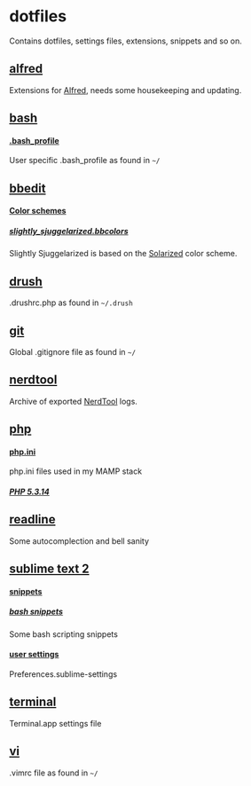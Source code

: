 # dotfiles
Contains dotfiles, settings files, extensions, snippets and so on.

## [alfred](https://github.com/sjugge/dotfiles/tree/master/alfred)
Extensions for [Alfred](http://www.alfredapp.com/), needs some housekeeping and updating.

## [bash](https://github.com/sjugge/dotfiles/tree/master/bash)
#### [.bash_profile](https://github.com/sjugge/dotfiles/blob/master/bash/.bash_profile)
User specific .bash_profile as found in <code>~/</code>

## [bbedit](https://github.com/sjugge/dotfiles/tree/master/bbedit)
#### [Color schemes](https://github.com/sjugge/dotfiles/tree/master/bbedit/color%20schemes)
##### [slightly_sjuggelarized.bbcolors](https://github.com/sjugge/dotfiles/blob/master/bbedit/color%20schemes/slightly_sjuggelarized.bbcolors)
Slightly Sjuggelarized is based on the [Solarized](http://ethanschoonover.com/solarized) color scheme.

## [drush](https://github.com/sjugge/dotfiles/tree/master/drush)
.drushrc.php as found in <code>~/.drush</code>

## [git](https://github.com/sjugge/dotfiles/tree/master/git)
Global .gitignore file as found in <code>~/</code>

## [nerdtool](https://github.com/sjugge/dotfiles/tree/master/nerdtool)
Archive of exported [NerdTool](https://github.com/balthamos/geektool-3) logs.

## [php](https://github.com/sjugge/dotfiles/tree/master/php)
#### [php.ini](https://github.com/sjugge/dotfiles/tree/master/php/php%205.3.14)
php.ini files used in my MAMP stack

##### [PHP 5.3.14](https://github.com/sjugge/dotfiles/blob/master/php/php%205.3.14/php.ini)

## [readline](https://github.com/sjugge/dotfiles/blob/master/master/readline/.inputrc)
Some autocomplection and bell sanity

## [sublime text 2](https://github.com/sjugge/dotfiles/tree/master/sublime%20text%202)

#### [snippets](https://github.com/sjugge/dotfiles/tree/master/sublime%20text%202/snippets)
##### [bash snippets](https://github.com/sjugge/dotfiles/tree/master/sublime%20text%202/snippets/bash)
Some bash scripting snippets

#### [user settings](https://github.com/sjugge/dotfiles/tree/master/sublime%20text%202/user%20settings)
Preferences.sublime-settings

## [terminal](https://github.com/sjugge/dotfiles/tree/master/terminal)
Terminal.app settings file

## [vi](https://github.com/sjugge/dotfiles/tree/master/vi)
.vimrc file as found in <code>~/</code>
